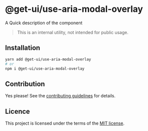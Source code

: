 # @get-ui/use-aria-modal-overlay

A Quick description of the component

> This is an internal utility, not intended for public usage.

## Installation

```sh
yarn add @get-ui/use-aria-modal-overlay
# or
npm i @get-ui/use-aria-modal-overlay
```

## Contribution

Yes please! See the
[contributing guidelines](https://github.com/get-ui/nextui/blob/master/CONTRIBUTING.md)
for details.

## Licence

This project is licensed under the terms of the
[MIT license](https://github.com/get-ui/nextui/blob/master/LICENSE).
